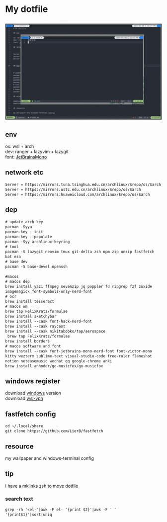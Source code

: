 # My dotfile

## ![main](resource/img/main.png)

## env

os: wsl + arch<br>
dev: ranger + lazyvim + lazygit<br>
font: [JetBrainsMono](https://www.nerdfonts.com/font-downloads)

## network etc

```shell
Server = https://mirrors.tuna.tsinghua.edu.cn/archlinux/$repo/os/$arch
Server = https://mirrors.ustc.edu.cn/archlinux/$repo/os/$arch
Server = https://mirrors.huaweicloud.com/archlinux/$repo/os/$arch
```

## dep

```shell
# update arch key
pacman -Syyu
pacman-key --init
pacman-key --populate
pacman -Syy archlinux-keyring
# tool
pacman -S lazygit neovim tmux git-delta zsh npm zip unzip fastfetch bat eza
# base dev
pacman -S base-devel openssh

#macos
# macos dep
brew install yazi ffmpeg sevenzip jq poppler fd ripgrep fzf zoxide imagemagick font-symbols-only-nerd-font
# ocr 
brew install tesseract
# macos wm
brew tap FelixKratz/formulae
brew install sketchybar
brew install --cask font-hack-nerd-font
brew install --cask raycast
brew install --cask nikitabobko/tap/aerospace
 brew tap FelixKratz/formulae
brew install borders
# macos software and font
brew install --cask font-jetbrains-mono-nerd-font font-victor-mono kitty wezterm sublime-text visual-studio-code free-ruler flameshot notion neteasemusic wechat qq google-chrome anki
brew install anhoder/go-musicfox/go-musicfox
```
## windows register

download [windows](https://github.com/massgravel/Microsoft-Activation-Scripts) version<br>
download [wsl-vpn](https://github.com/sakai135/wsl-vpnkit)

## fastfetch config

```shell
cd ~/.local/share
git clone https://github.com/LierB/fastfetch
```

## resource

my wallpaper and windows-terminal config

## tip
I have a mklinks zsh to move dotfile<br>
### search text
```shell
grep -rh '<el-'|awk -F el- '{print $2}'|awk -F ' ' '{print$1}'|sort|uniq
```
